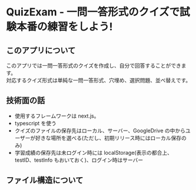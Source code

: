 # QuizExam - 一問一答形式のクイズで試験本番の練習をしよう!

## このアプリについて

このアプリでは一問一答形式のクイズを作成し、自分で回答することができます。  
対応するクイズ形式は単純な一問一答形式、穴埋め、選択問題、並べ替えです。

## 技術面の話

- 使用するフレームワークは next.js。
- typescript を使う
- クイズのファイルの保存先はローカル、サーバー、GoogleDrive の中からユーザーが好きな場所を選べる(ただし、初期リリース時にはローカル保存のみ)
- 学習成績の保存先は未ログイン時には localStorage(表示の都合上、testID、testInfo もおいておく)、ログイン時はサーバー

## ファイル構造について
